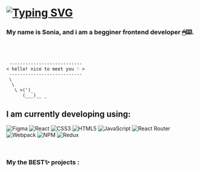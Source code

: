 <h1> <a href="https://git.io/typing-svg"><img src="https://readme-typing-svg.demolab.com?font=Fira+Code&pause=1000&color=F3F748&random=false&width=435&lines=It's+my+profile+%E2%AD%90" alt="Typing SVG" /></a></h1>
<h3>My name is Sonia, and i am a begginer frontend developer 🖱⌨️.</h3>
<br />


```

 ---------------------------
< hello! nice to meet you ♡ >
 ---------------------------
 \
  \
   \ >(')_
      (___)__ _

```



<h2>I am currently developing using:</h2> 

![Figma](https://img.shields.io/badge/figma-%23F24E1E.svg?style=for-the-badge&logo=figma&logoColor=white)
![React](https://img.shields.io/badge/react-%2320232a.svg?style=for-the-badge&logo=react&logoColor=%2361DAFB)
![CSS3](https://img.shields.io/badge/css3-%231572B6.svg?style=for-the-badge&logo=css3&logoColor=white)
![HTML5](https://img.shields.io/badge/html5-%23E34F26.svg?style=for-the-badge&logo=html5&logoColor=white)
![JavaScript](https://img.shields.io/badge/javascript-%23323330.svg?style=for-the-badge&logo=javascript&logoColor=%23F7DF1E)
![React Router](https://img.shields.io/badge/React_Router-CA4245?style=for-the-badge&logo=react-router&logoColor=white)
![Webpack](https://img.shields.io/badge/webpack-%238DD6F9.svg?style=for-the-badge&logo=webpack&logoColor=black)
![NPM](https://img.shields.io/badge/NPM-%23000000.svg?style=for-the-badge&logo=npm&logoColor=red)
![Redux](https://img.shields.io/badge/redux-%23593d88.svg?style=for-the-badge&logo=redux&logoColor=white)

<br />
<h3>My the BEST✨ projects :</h3>
<!--


Here are some ideas to get you started:

- 🔭 I’m currently working on ...
- 🌱 I’m currently learning ...
- 👯 I’m looking to collaborate on ...
- 🤔 I’m looking for help with ...
- 💬 Ask me about ...
- 📫 How to reach me: ...
- 😄 Pronouns: ...
- ⚡ Fun fact: ...
-->

